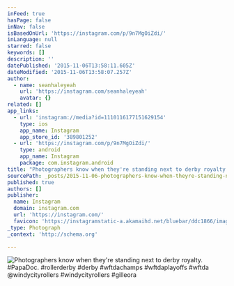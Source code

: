 ```yaml
---
inFeed: true
hasPage: false
inNav: false
isBasedOnUrl: 'https://instagram.com/p/9n7MgOiZdi/'
inLanguage: null
starred: false
keywords: []
description: ''
datePublished: '2015-11-06T13:58:11.605Z'
dateModified: '2015-11-06T13:58:07.257Z'
author:
  - name: seanhaleyeah
    url: 'https://instagram.com/seanhaleyeah'
    avatar: {}
related: []
app_links:
  - url: 'instagram://media?id=1110116177151629154'
    type: ios
    app_name: Instagram
    app_store_id: '389801252'
  - url: 'https://instagram.com/p/9n7MgOiZdi/'
    type: android
    app_name: Instagram
    package: com.instagram.android
title: "Photographers know when they're standing next to derby royalty. #PapaDoc. #rollerderby #derby #wftdachamps #wftdaplayoffs #wftda @windycityrollers #windycityrollers #gilleora"
sourcePath: _posts/2015-11-06-photographers-know-when-theyre-standing-next-to-derby-royal.md
published: true
authors: []
publisher:
  name: Instagram
  domain: instagram.com
  url: 'https://instagram.com/'
  favicon: 'https://instagramstatic-a.akamaihd.net/bluebar/ddc1866/images/ico/favicon.ico'
_type: Photograph
_context: 'http://schema.org'

---
```

![Photographers know when they're standing next to derby royalty. #PapaDoc. #rollerderby #derby #wftdachamps #wftdaplayoffs #wftda @windycityrollers #windycityrollers #gilleora](https://scontent.cdninstagram.com/hphotos-xfp1/t51.2885-15/s640x640/sh0.08/e35/11881899_464983067039180_2065971377_n.jpg)